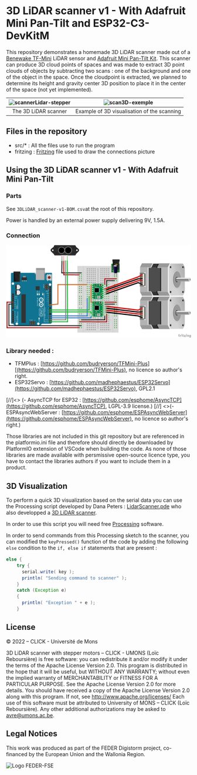 # 3D LiDAR scanner v1 - With Adafruit Mini Pan-Tilt and ESP32-C3-DevKitM

This repository demonstrates a homemade 3D LiDAR scanner made out of a [Benewake TF-Mini](https://www.gotronic.fr/art-capteur-de-distance-lidar-tf-mini-27615.htm) LiDAR sensor and [Adafruit Mini Pan-Tilt Kit](https://www.adafruit.com/product/1967). This scanner can produce 3D cloud points of spaces and was made to extract 3D point clouds of objects by subtracting two scans : one of the background and one of the object in the space. Once the cloudpoint is extracted, we planned to determine its height and gravity center 3D position to place it in the center of the space (not yet implemented).


|<img height="300" src="https://github.com/CLICKBE/MWE-scanner_stepper/assets/2494294/8350b0a7-daef-4660-8843-7ecf97d9d9a3" alt="scannerLidar-stepper"> | <img height="300" src="https://github.com/CLICKBE/MWE-scanner_stepper/assets/2494294/b51f2bb5-2d3f-4970-921e-cd1419681865" alt="scan3D-exemple">|
| :---: | :---: |
| The 3D LiDAR scanner| Example of 3D visualisation of the scanning |

## Files in the repository
- src/* : All the files use to run the program
- fritzing : [Fritzing](https://fritzing.org/) file used to draw the connections picture

## Using the 3D LiDAR scanner v1 - With Adafruit Mini Pan-Tilt

### Parts
See `3DLiDAR_scanner-v1-BOM.csv`at the root of this repository.

Power is handled by an external power supply delivering 9V, 1.5A. 

### Connection

![3DLidarScanner with stepper connections](https://github.com/CLICKBE/3DLidarScanner-v2/blob/main/fritzing/3DLidarScanner-v2-connections.png?raw=true)

### Library needed : 
- TFMPlus : [https://github.com/budryerson/TFMini-Plus][(https://github.com/budryerson/TFMini-Plus), no licence so author's right. 
- ESP32Servo : [https://github.com/madhephaestus/ESP32Servo](https://github.com/madhephaestus/ESP32Servo), GPL2.1 

[//]<> (- AsyncTCP for ESP32 : [https://github.com/esphome/AsyncTCP](https://github.com/esphome/AsyncTCP), LGPL-3.9 license.)
[//] <>(- ESPAsyncWebServer : [https://github.com/esphome/ESPAsyncWebServer](https://github.com/esphome/ESPAsyncWebServer), no licence so author's right.)

Those libraries are not included in this git repository but are referenced in the platformio.ini file and therefore should directly be downloaded by PlatformIO extension of VSCode when building the code. As none of those libraries are made available with persmissive open-source licence type, you have to contact the libraries authors if you want to include them in a product. 


## 3D Visualization

To perform a quick 3D visualization based on the serial data you can use the Processing script developed by Dana Peters : [LidarScanner.pde](https://drive.google.com/file/d/1D5wfzA8i0Pzh4qe-1skmpnqmhrvaq9d3/view?usp=drive_web) who also developped a [3D LiDAR scanner](https://www.qcontinuum.org/lidar-scanner).

In order to use this script you will need free [Processing](https://processing.org/) software.

In order to send commands from this Processing sketch to the scanner, you can modified the `keyPressed()` function of the code by adding the following `else` condition to the `if, else if` statements that are present :  
```java
else {
    try {
      serial.write( key );
      println( "Sending command to scanner" );
    }
    catch (Exception e)
    {
      println( "Exception " + e );
    }
```

## License
 © 2022 – CLICK - Université de Mons

3D LiDAR scanner with stepper motors – CLICK - UMONS (Loïc Reboursière) is free software: you can redistribute it and/or modify it under the terms of the Apache License Version 2.0. This program is distributed in the hope that it will be useful, but WITHOUT ANY WARRANTY; without even the implied warranty of MERCHANTABILITY or FITNESS FOR A PARTICULAR PURPOSE.  See the Apache License Version 2.0 for more details.
You should have received a copy of the Apache License Version 2.0 along with this program.  If not, see http://www.apache.org/licenses/
Each use of this software must be attributed to University of MONS – CLICK (Loïc Reboursière).
Any other additional authorizations may be asked to avre@umons.ac.be.

## Legal Notices
This work was produced as part of the FEDER Digistorm project, co-financed by the European Union and the Wallonia Region.

![Logo FEDER-FSE](https://www.enmieux.be/sites/default/files/assets/media-files/signatures/vignette_FEDER%2Bwallonie.png)
